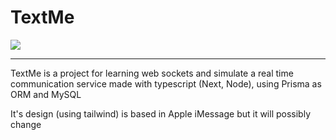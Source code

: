 # TextMe

<img src="https://cdn.dribbble.com/users/426592/screenshots/2815372/imessage_animation_30fps.gif" />
<hr/>
TextMe is a project for learning web sockets and simulate a real time communication service made with typescript (Next, Node), using Prisma as ORM and MySQL

<br/>

It's design (using tailwind) is based in Apple iMessage but it will possibly change
